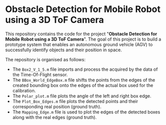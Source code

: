 # Obstacle Detection for Mobile Robot using a 3D ToF Camera

This repository contains the code for the project "**Obstacle Detection for Mobile Robot using a 3D ToF Camera**". The goal of this project is to build a prototype system that enables an autonomous ground vehicle (AGV) to successfully identify objects and their position in space.

The repository is organised as follows:
- The `Box2_V_1_5.m` file imports and process the acquired by the data of the Time-Of-Flight sensor.
- The `BBox_World_EdgeBox.m` file shifts the points from the edges of the created bounding box onto the edges of the actual box used for the calibration.
- The `Polar_plot.m` file plots the angle of the left and right box edge.
- The `Plot_Box_Edges.m` file plots the detected points and their corresponding real position (ground truth).
- The `Mapping_Edge.m` file is used to plot the edges of the detected boxes along with the real edges (ground truth).
